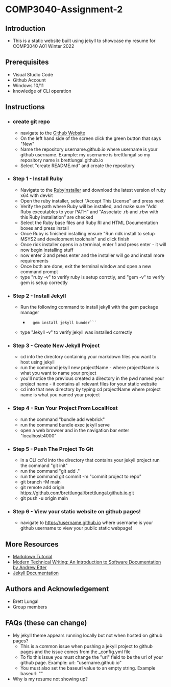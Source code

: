 # COMP3040-Assignment-2

## Introduction
* This is a static website built using jekyll to showcase my resume for COMP3040 A01 Winter 2022

## Prerequisites
* Visual Studio Code
* Github Account
* Windows 10/11
* knowledge of CLI operation

## Instructions

* ### create git repo
    * navigate to the [Github Website](https://github.com/)
    * On the left hand side of the screen click the green button that says "New"
    * Name the repository username.github.io where username is your github username. Example: my username is brettlungal so my repository name is brettlungal.github.io
    * Select "create README.md" and create the repository

* ### Step 1 - Install Ruby
    * Navigate to the [RubyInstaller](https://rubyinstaller.org/downloads/) and download the latest version of ruby x64 with devkit
    * Open the ruby installer, select "Accept This License" and press next
    * Verify the path where Ruby will be installed, and make sure "Add Ruby executables to your PATH" and "Associate .rb and .rbw with this Ruby installation" are checked
    * Select the Ruby base files and Ruby RI and HTML Documentation boxes and press install
    * Once Ruby is finished installing ensure "Run ridk install to setup MSYS2 and development toolchain" and click finish
    * Once ridk installer opens in a terminal, enter 1 and press enter - it will now begin installing stuff
    * now enter 3 and press enter and the installer will go and install more requirements
    * Once both are done, exit the terminal window and open a new command prompt
    * type "ruby -v" to verify ruby is setup corrctly, and "gem -v" to verify gem is setup correctly

* ### Step 2 - Install Jekyll
    * Run the following command to install jekyll with the gem package manager
        * ```console
            gem install jekyll bunder```
    * type "Jekyll -v" to verify jekyll was installed correctly

* ### Step 3 - Create New Jekyll Project
    * cd into the directory containing your markdown files you want to host using jekyll
    * run the command jekyll new projectName - where projectName is what you want to name your project
    * you'll notice the previous created a directory in the pwd named your project name - it contains all relevant files for your static website
    * cd into that new directory by typing cd projectName where project name is what you named your project

* ### Step 4 - Run Your Project From LocalHost
    * run the command "bundle add webrick"
    * run the command bundle exec jekyll serve
    * open a web browser and in the navigation bar enter "localhost:4000"

* ### Step 5 - Push The Project To Git
    * in a CLI cd'd into the directory that contains your jekyll project run the command "git init"
    * run the command "git add ."
    * run the command git commit -m "commit project to repo"
    * git branch -M main
    * git remote add origin https://github.com/brettlungal/brettlungal.github.io.git
    * git push -u origin main

* ### Step 6 - View your static website on github pages!
    * navigate to https://username.github.io where username is your github username to view your public static webpage!

## More Resources
* [Markdown Tutorial](https://www.markdowntutorial.com/)
* [Modern Technical Writing: An Introduction to Software Documentation by Andrew Etter](https://www.amazon.ca/Modern-Technical-Writing-Introduction-Documentation-ebook/dp/B01A2QL9SS)
* [Jekyll Documentation](https://jekyllrb.com/docs/)

## Authors and Acknowledgement
* Brett Lungal
* Group members

## FAQs (these can change)
* My jekyll theme appears running locally but not when hosted on github pages?
    * This is a common issue when pushing a jekyll project to github pages and the issue comes from the _config.yml file
    * To fix this issue you must change the "url" field to be the url of your github page. Example: url: "username.github.io"
    * You must also set the baseurl value to an empty string. Example baseurl: ""
* Why is my resume not showing up?